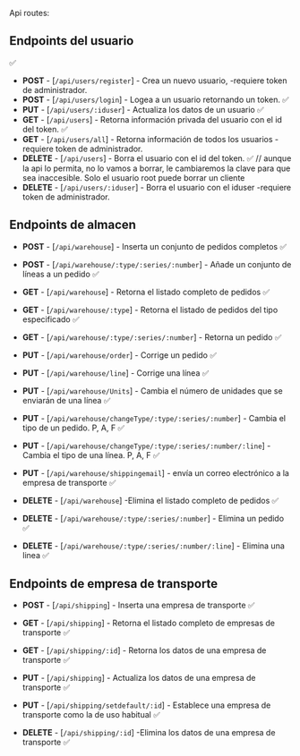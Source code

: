 Api routes:

## Endpoints del usuario

✅

-   **POST** - [`/api/users/register`] - Crea un nuevo usuario, -requiere token de administrador.
-   **POST** - [`/api/users/login`] - Logea a un usuario retornando un token. ✅
-   **PUT** - [`/api/users/:iduser`] - Actualiza los datos de un usuario ✅
-   **GET** - [`/api/users`] - Retorna información privada del usuario con el id del token. ✅
-   **GET** - [`/api/users/all`] - Retorna información de todos los usuarios -requiere token de administrador.
-   **DELETE** - [`/api/users`] - Borra el usuario con el id del token. ✅ // aunque la api lo permita, no lo vamos a borrar, le cambiaremos la clave para que sea inaccesible. Solo el usuario root puede borrar un cliente
-   **DELETE** - [`/api/users/:iduser`] - Borra el usuario con el iduser -requiere token de administrador.

## Endpoints de almacen

-   **POST** - [`/api/warehouse`] - Inserta un conjunto de pedidos completos ✅
-   **POST** - [`/api/warehouse/:type/:series/:number`] - Añade un conjunto de líneas a un pedido ✅

-   **GET** - [`/api/warehouse`] - Retorna el listado completo de pedidos ✅
-   **GET** - [`/api/warehouse/:type`] - Retorna el listado de pedidos del tipo especificado ✅
-   **GET** - [`/api/warehouse/:type/:series/:number`] - Retorna un pedido ✅

-   **PUT** - [`/api/warehouse/order`] - Corrige un pedido ✅
-   **PUT** - [`/api/warehouse/line`] - Corrige una línea ✅
-   **PUT** - [`/api/warehouse/Units`] - Cambia el número de unidades que se enviarán de una línea ✅

-   **PUT** - [`/api/warehouse/changeType/:type/:series/:number`] - Cambia el tipo de un pedido. P, A, F ✅
-   **PUT** - [`/api/warehouse/changeType/:type/:series/:number/:line`] - Cambia el tipo de una línea. P, A, F ✅

-   **PUT** - [`/api/warehouse/shippingemail`] - envía un correo electrónico a la empresa de transporte ✅

-   **DELETE** - [`/api/warehouse`] -Elimina el listado completo de pedidos ✅
-   **DELETE** - [`/api/warehouse/:type/:series/:number`] - Elimina un pedido ✅
-   **DELETE** - [`/api/warehouse/:type/:series/:number/:line`] - Elimina una linea ✅

## Endpoints de empresa de transporte

-   **POST** - [`/api/shipping`] - Inserta una empresa de transporte ✅

-   **GET** - [`/api/shipping`] - Retorna el listado completo de empresas de transporte ✅
-   **GET** - [`/api/shipping/:id`] - Retorna los datos de una empresa de transporte ✅

-   **PUT** - [`/api/shipping`] - Actualiza los datos de una empresa de transporte ✅
-   **PUT** - [`/api/shipping/setdefault/:id`] - Establece una empresa de transporte como la de uso habitual ✅

-   **DELETE** - [`/api/shipping/:id`] -Elimina los datos de una empresa de transporte ✅
